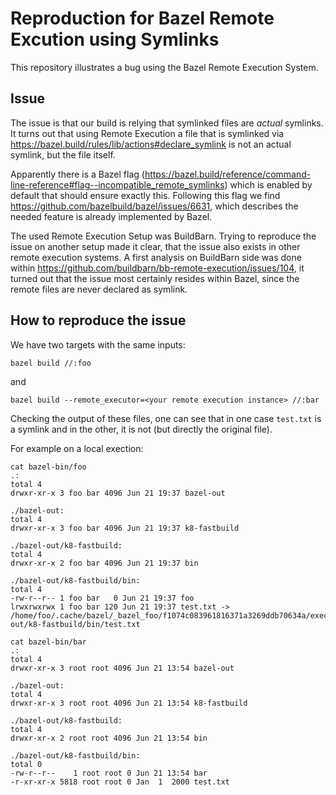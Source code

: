 # Reproduction for Bazel Remote Excution using Symlinks

This repository illustrates a bug using the Bazel Remote Execution System.

## Issue

The issue is that our build is relying that symlinked files are _actual_ symlinks.
It turns out that using Remote Execution a file that is symlinked via https://bazel.build/rules/lib/actions#declare_symlink
is not an actual symlink, but the file itself.

Apparently there is a Bazel flag (https://bazel.build/reference/command-line-reference#flag--incompatible_remote_symlinks)
which is enabled by default that should ensure exactly this.
Following this flag we find https://github.com/bazelbuild/bazel/issues/6631, which describes the needed feature is already
implemented by Bazel.

The used Remote Execution Setup was BuildBarn. Trying to reproduce the issue on another setup made it clear, that the issue
also exists in other remote execution systems. A first analysis on BuildBarn side was done within https://github.com/buildbarn/bb-remote-execution/issues/104, it turned out that the issue most certainly resides within Bazel, since the remote files are never declared as symlink.

## How to reproduce the issue

We have two targets with the same inputs:

```
bazel build //:foo
```

and

```
bazel build --remote_executor=<your remote execution instance> //:bar
```

Checking the output of these files, one can see that in one case `test.txt` is a symlink
and in the other, it is not (but directly the original file).


For example on a local exection:

```
cat bazel-bin/foo 
.:
total 4
drwxr-xr-x 3 foo bar 4096 Jun 21 19:37 bazel-out

./bazel-out:
total 4
drwxr-xr-x 3 foo bar 4096 Jun 21 19:37 k8-fastbuild

./bazel-out/k8-fastbuild:
total 4
drwxr-xr-x 2 foo bar 4096 Jun 21 19:37 bin

./bazel-out/k8-fastbuild/bin:
total 4
-rw-r--r-- 1 foo bar   0 Jun 21 19:37 foo
lrwxrwxrwx 1 foo bar 120 Jun 21 19:37 test.txt -> /home/foo/.cache/bazel/_bazel_foo/f1074c083961816371a3269ddb70634a/execroot/__main__/bazel-out/k8-fastbuild/bin/test.txt
```



```
cat bazel-bin/bar 
.:
total 4
drwxr-xr-x 3 root root 4096 Jun 21 13:54 bazel-out

./bazel-out:
total 4
drwxr-xr-x 3 root root 4096 Jun 21 13:54 k8-fastbuild

./bazel-out/k8-fastbuild:
total 4
drwxr-xr-x 2 root root 4096 Jun 21 13:54 bin

./bazel-out/k8-fastbuild/bin:
total 0
-rw-r--r--    1 root root 0 Jun 21 13:54 bar
-r-xr-xr-x 5818 root root 0 Jan  1  2000 test.txt
```

